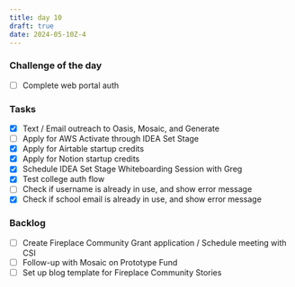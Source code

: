 ```yaml
---
title: day 10
draft: true
date: 2024-05-10Z-4
---
```


### Challenge of the day

- [ ] Complete web portal auth

### Tasks

- [x] Text / Email outreach to Oasis, Mosaic, and Generate
- [ ] Apply for AWS Activate through IDEA Set Stage
- [x] Apply for Airtable startup credits
- [x] Apply for Notion startup credits
- [x] Schedule IDEA Set Stage Whiteboarding Session with Greg
- [x] Test college auth flow
- [ ] Check if username is already in use, and show error message
- [x] Check if school email is already in use, and show error message

### Backlog

- [ ] Create Fireplace Community Grant application / Schedule meeting with CSI
- [ ] Follow-up with Mosaic on Prototype Fund
- [ ] Set up blog template for Fireplace Community Stories
